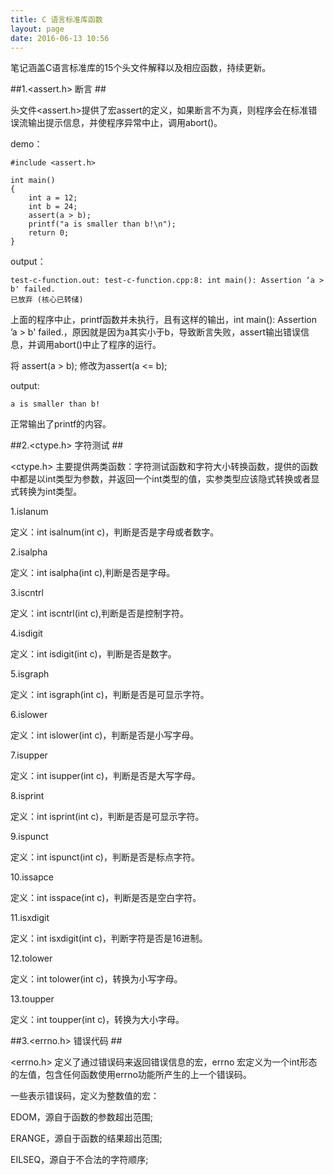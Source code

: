 ```yaml
---
title: C 语言标准库函数
layout: page
date: 2016-06-13 10:56
---
```


笔记涵盖C语言标准库的15个头文件解释以及相应函数，持续更新。

##1.<assert.h> 断言 ##

头文件<assert.h>提供了宏assert的定义，如果断言不为真，则程序会在标准错误流输出提示信息，并使程序异常中止，调用abort()。

demo：

    #include <assert.h>

    int main()
    {
        int a = 12;
        int b = 24;
        assert(a > b);
        printf("a is smaller than b!\n");
        return 0;
    }

output：

    test-c-function.out: test-c-function.cpp:8: int main(): Assertion ‘a > b' failed.
    已放弃 (核心已转储)

上面的程序中止，printf函数并未执行，且有这样的输出，int main(): Assertion ’a > b' failed.，原因就是因为a其实小于b，导致断言失败，assert输出错误信息，并调用abort()中止了程序的运行。

将 assert(a > b); 修改为assert(a <= b);

output:

    a is smaller than b!

正常输出了printf的内容。

##2.<ctype.h> 字符测试 ##

<ctype.h> 主要提供两类函数：字符测试函数和字符大小转换函数，提供的函数中都是以int类型为参数，并返回一个int类型的值，实参类型应该隐式转换或者显式转换为int类型。

1.islanum

定义：int isalnum(int c)，判断是否是字母或者数字。

2.isalpha

定义：int isalpha(int c),判断是否是字母。

3.iscntrl

定义：int iscntrl(int c),判断是否是控制字符。

4.isdigit

定义：int isdigit(int c)，判断是否是数字。

5.isgraph

定义：int isgraph(int c)，判断是否是可显示字符。

6.islower

定义：int islower(int c)，判断是否是小写字母。

7.isupper

定义：int isupper(int c)，判断是否是大写字母。

8.isprint

定义：int isprint(int c)，判断是否是可显示字符。

9.ispunct

定义：int ispunct(int c)，判断是否是标点字符。

10.issapce

定义：int isspace(int c)，判断是否是空白字符。

11.isxdigit

定义：int isxdigit(int c)，判断字符是否是16进制。

12.tolower

定义：int tolower(int c)，转换为小写字母。

13.toupper

定义：int toupper(int c)，转换为大小字母。


##3.<errno.h> 错误代码 ##

<errno.h> 定义了通过错误码来返回错误信息的宏，errno 宏定义为一个int形态的左值，包含任何函数使用errno功能所产生的上一个错误码。

一些表示错误码，定义为整数值的宏：

EDOM，源自于函数的参数超出范围;

ERANGE，源自于函数的结果超出范围;

EILSEQ，源自于不合法的字符顺序;
